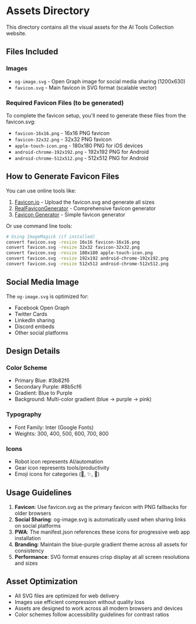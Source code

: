 # Assets Directory

This directory contains all the visual assets for the AI Tools Collection website.

## Files Included

### Images

- `og-image.svg` - Open Graph image for social media sharing (1200x630)
- `favicon.svg` - Main favicon in SVG format (scalable vector)

### Required Favicon Files (to be generated)

To complete the favicon setup, you'll need to generate these files from the favicon.svg:

- `favicon-16x16.png` - 16x16 PNG favicon
- `favicon-32x32.png` - 32x32 PNG favicon  
- `apple-touch-icon.png` - 180x180 PNG for iOS devices
- `android-chrome-192x192.png` - 192x192 PNG for Android
- `android-chrome-512x512.png` - 512x512 PNG for Android

## How to Generate Favicon Files

You can use online tools like:

1. [Favicon.io](https://favicon.io/) - Upload the favicon.svg and generate all sizes
2. [RealFaviconGenerator](https://realfavicongenerator.net/) - Comprehensive favicon generator
3. [Favicon Generator](https://www.favicon-generator.org/) - Simple favicon generator

Or use command line tools:

```bash
# Using ImageMagick (if installed)
convert favicon.svg -resize 16x16 favicon-16x16.png
convert favicon.svg -resize 32x32 favicon-32x32.png
convert favicon.svg -resize 180x180 apple-touch-icon.png
convert favicon.svg -resize 192x192 android-chrome-192x192.png
convert favicon.svg -resize 512x512 android-chrome-512x512.png
```

## Social Media Image

The `og-image.svg` is optimized for:

- Facebook Open Graph
- Twitter Cards
- LinkedIn sharing
- Discord embeds
- Other social platforms

## Design Details

### Color Scheme

- Primary Blue: #3b82f6
- Secondary Purple: #8b5cf6
- Gradient: Blue to Purple
- Background: Multi-color gradient (blue → purple → pink)

### Typography

- Font Family: Inter (Google Fonts)
- Weights: 300, 400, 500, 600, 700, 800

### Icons

- Robot icon represents AI/automation
- Gear icon represents tools/productivity
- Emoji icons for categories (🤖, ✨, 🚀)

## Usage Guidelines

1. **Favicon**: Use favicon.svg as the primary favicon with PNG fallbacks for older browsers
2. **Social Sharing**: og-image.svg is automatically used when sharing links on social platforms
3. **PWA**: The manifest.json references these icons for progressive web app installation
4. **Branding**: Maintain the blue-purple gradient theme across all assets for consistency
5. **Performance**: SVG format ensures crisp display at all screen resolutions and sizes

## Asset Optimization

- All SVG files are optimized for web delivery
- Images use efficient compression without quality loss
- Assets are designed to work across all modern browsers and devices
- Color schemes follow accessibility guidelines for contrast ratios
